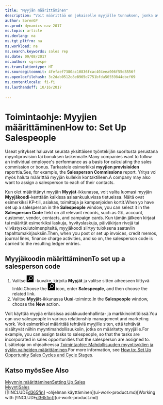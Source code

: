 ```yaml
---
title: "Myyjän määrittäminen"
description: "Voit määrittää on jokaiselle myyjälle tunnuksen, jonka avulla voidaan seurata yksittäisen myyjän tuloksia tai määrittää kontaktille myyjän."
author: SorenGP
ms.prod: dynamics-nav-2017
ms.topic: article
ms.devlang: na
ms.tgt_pltfrm: na
ms.workload: na
ms.search.keywords: sales rep
ms.date: 09/08/2017
ms.author: sgroespe
ms.translationtype: HT
ms.sourcegitcommit: 4fefaef7380ac10836fcac404eea006f55d8556f
ms.openlocfilehash: 3c2dab0512c8e8965d7751bfda50559844ebcf69
ms.contentlocale: fi-fi
ms.lasthandoff: 10/16/2017

---
```

# <a name="how-to-set-up-salespeople"></a><span data-ttu-id="fcf1e-103">Toimintaohje: Myyjien määrittäminen</span><span class="sxs-lookup"><span data-stu-id="fcf1e-103">How to: Set Up Salespeople</span></span>
<span data-ttu-id="fcf1e-104">Useat yritykset haluavat seurata yksittäisen työntekijän suoritusta perustana myyntiprovision tai bonuksen laskennalle.</span><span class="sxs-lookup"><span data-stu-id="fcf1e-104">Many companies want to follow an individual employee's performance as a basis for calculating the sales commission or bonus.</span></span> <span data-ttu-id="fcf1e-105">Tarkastele esimerkiksi **myyjien provisioiden** raporttia.</span><span class="sxs-lookup"><span data-stu-id="fcf1e-105">See, for example, the **Salesperson Commissions** report.</span></span> <span data-ttu-id="fcf1e-106">Yritys voi myös haluta määrittää myyjän kullekin kontaktilleen.</span><span class="sxs-lookup"><span data-stu-id="fcf1e-106">A company may also want to assign a salesperson to each of their contacts.</span></span>

<span data-ttu-id="fcf1e-107">Kun olet määrittänyt myyjän **Myyjät**-ikkunassa, voit valita luomasi myyjän **Myyjäkoodi**-kenttään kaikissa asiaankuuluvissa tietueissa. Näitä ovat esimerkiksi KP-tili, asiakas, toimittaja ja kampanjoiden kortit.</span><span class="sxs-lookup"><span data-stu-id="fcf1e-107">When yo have set up a salesperson in the **Salespeople** window, you can select it in the **Salesperson Code** field on all relevant records, such as G/L account, customer, vendor, contacts, and campaign cards.</span></span> <span data-ttu-id="fcf1e-108">Kun tämän jälkeen kirjaat tai määrität esimerkiksi laskuja, hyvityslaskuja, päiväkirjan rivejä tai viivästyskulutoimenpiteitä, myyjäkoodi siirtyy tuloksena saataviin tapahtumakirjauksiin.</span><span class="sxs-lookup"><span data-stu-id="fcf1e-108">Then, when you post or set up invoices, credit memos, journal lines, finance charge activities, and so on, the salesperson code is carried to the resulting ledger entries.</span></span>

## <a name="to-set-up-a-salesperson-code"></a><span data-ttu-id="fcf1e-109">Myyjäkoodin määrittäminen</span><span class="sxs-lookup"><span data-stu-id="fcf1e-109">To set up a salesperson code</span></span>
1. <span data-ttu-id="fcf1e-110">Valitse ![Etsi sivu tai raportti](media/ui-search/search_small.png "Etsi sivu tai raportti -kuvake") -kuvake, kirjoita **Myyjät** ja valitse sitten aiheeseen liittyvä linkki.</span><span class="sxs-lookup"><span data-stu-id="fcf1e-110">Choose the ![Search for Page or Report](media/ui-search/search_small.png "Search for Page or Report icon") icon, enter **Salespeople**, and then choose the related link.</span></span>
2. <span data-ttu-id="fcf1e-111">Valitse **Myyjät**-ikkunassa **Uusi**-toiminto.</span><span class="sxs-lookup"><span data-stu-id="fcf1e-111">In the **Salespeople** window, choose the **New** action.</span></span>

<span data-ttu-id="fcf1e-112">Voit käyttää myyjiä erilaisissa asiakkuudenhallinta- ja markkinointitöissä.</span><span class="sxs-lookup"><span data-stu-id="fcf1e-112">You can use salespeople in various relationship management and marketing work.</span></span> <span data-ttu-id="fcf1e-113">Voit esimerkiksi määrittää tehtäviä myyjille siten, että tehtävät sisältyvät niihin myyntimahdollisuuksiin, jotka on määritetty myyjälle.</span><span class="sxs-lookup"><span data-stu-id="fcf1e-113">For example, you can assign tasks to salespeople, so that the tasks are incorporated in sales opportunities that the salesperson are assigned to.</span></span> <span data-ttu-id="fcf1e-114">Lisätietoja on ohjeaiheessa [Toimintaohje: Mahdollisuuden myyntisyklien ja syklin vaiheiden määrittäminen](marketing-how-setup-opportunity-sales-cycles-stages.md).</span><span class="sxs-lookup"><span data-stu-id="fcf1e-114">For more information, see [How to: Set Up Opportunity Sales Cycles and Cycle Stages](marketing-how-setup-opportunity-sales-cycles-stages.md).</span></span>

## <a name="see-also"></a><span data-ttu-id="fcf1e-115">Katso myös</span><span class="sxs-lookup"><span data-stu-id="fcf1e-115">See Also</span></span>
[<span data-ttu-id="fcf1e-116">Myynnin määrittäminen</span><span class="sxs-lookup"><span data-stu-id="fcf1e-116">Setting Up Sales</span></span>](sales-setup-sales.md)  
[<span data-ttu-id="fcf1e-117">Myynti</span><span class="sxs-lookup"><span data-stu-id="fcf1e-117">Sales</span></span>](sales-manage-sales.md)  
<span data-ttu-id="fcf1e-118">[[!INCLUDE[d365fin](includes/d365fin_md.md)] -ohjelman käyttäminen](ui-work-product.md)</span><span class="sxs-lookup"><span data-stu-id="fcf1e-118">[Working with [!INCLUDE[d365fin](includes/d365fin_md.md)]](ui-work-product.md)</span></span>  

